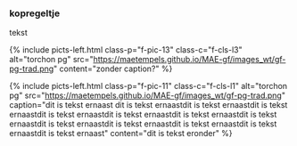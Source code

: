 <body>

### kopregeltje
<p> tekst </p>

{% include picts-left.html 
  class-p="f-pic-13"
  class-c="f-cls-l3"
  alt="torchon pg" 
  src="https://maetempels.github.io/MAE-gf/images_wt/gf-pg-trad.png" 
  content="zonder caption?"
%}
    
 

{% include picts-left.html 
  class-p="f-pic-11"
  class-c="f-cls-l1"
  alt="torchon pg" 
  src="https://maetempels.github.io/MAE-gf/images_wt/gf-pg-trad.png" 
  caption="dit is tekst ernaast dit is tekst ernaastdit is tekst ernaastdit is tekst ernaastdit is tekst ernaastdit is tekst ernaastdit is tekst ernaastdit is tekst ernaastdit is tekst ernaastdit is tekst ernaastdit is tekst ernaastdit is tekst ernaastdit is tekst ernaast"
  content="dit is tekst eronder"
%}

</body>
